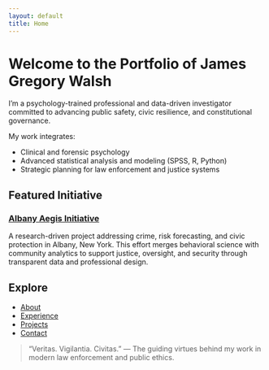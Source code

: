 ```yaml
---
layout: default
title: Home
---
```


# Welcome to the Portfolio of James Gregory Walsh

I’m a psychology-trained professional and data-driven investigator committed to advancing public safety, civic resilience, and constitutional governance.

My work integrates:

- Clinical and forensic psychology
- Advanced statistical analysis and modeling (SPSS, R, Python)
- Strategic planning for law enforcement and justice systems

## Featured Initiative

### [Albany Aegis Initiative](https://albany.watch)

A research-driven project addressing crime, risk forecasting, and civic protection in Albany, New York. This effort merges behavioral science with community analytics to support justice, oversight, and security through transparent data and professional design.

## Explore

- [About](/about)
- [Experience](/experience)
- [Projects](/projects)
- [Contact](/contact)

> “Veritas. Vigilantia. Civitas.” — The guiding virtues behind my work in modern law enforcement and public ethics.
